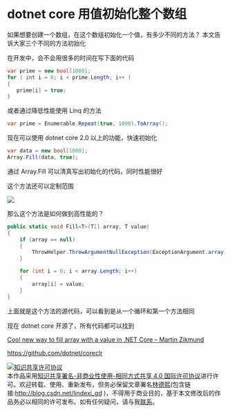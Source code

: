 
# dotnet core 用值初始化整个数组

如果想要创建一个数组，在这个数组初始化一个值，有多少不同的方法？
本文告诉大家三个不同的方法初始化

<!--more-->


<!-- CreateTime:2019/8/31 16:55:58 -->


在开发中，会不会用很多的时间在写下面的代码

```csharp
var prime = new bool[1000];
for ( int i = 0; i < prime.Length; i++ )
{
   prime[i] = true;
}
```

或者通过降低性能使用 Linq 的方法

```csharp
var prime = Enumerable.Repeat(true, 1000).ToArray();
```

现在可以使用 dotnet core 2.0 以上的功能，快速初始化

```csharp
var data = new bool[1000];
Array.Fill(data, true);
```

通过 Array.Fill 可以清真写出初始化的代码，同时性能很好

这个方法还可以定制范围

<!-- ![](image/dotnet core 用值初始化整个数组/dotnet core 用值初始化整个数组0.png) -->

![](http://cdn.lindexi.site/lindexi%2F20191111995339)

那么这个方法是如何做到高性能的？

```csharp
public static void Fill<T>(T[] array, T value)
{
    if (array == null)
    {
        ThrowHelper.ThrowArgumentNullException(ExceptionArgument.array);
    }

    for (int i = 0; i < array.Length; i++)
    {
        array[i] = value;
    }
}
```

上面就是这个方法的源代码，可以看到是从一个循环和第一个方法相同

现在 dotnet core 开源了，所有代码都可以找到

[Cool new way to fill array with a value in .NET Core – Martin Zikmund](https://blog.mzikmund.com/2019/01/cool-new-way-to-fill-array-with-a-value-in-net-core/ )

https://github.com/dotnet/coreclr





<a rel="license" href="http://creativecommons.org/licenses/by-nc-sa/4.0/"><img alt="知识共享许可协议" style="border-width:0" src="https://licensebuttons.net/l/by-nc-sa/4.0/88x31.png" /></a><br />本作品采用<a rel="license" href="http://creativecommons.org/licenses/by-nc-sa/4.0/">知识共享署名-非商业性使用-相同方式共享 4.0 国际许可协议</a>进行许可。欢迎转载、使用、重新发布，但务必保留文章署名[林德熙](http://blog.csdn.net/lindexi_gd)(包含链接:http://blog.csdn.net/lindexi_gd )，不得用于商业目的，基于本文修改后的作品务必以相同的许可发布。如有任何疑问，请与我[联系](mailto:lindexi_gd@163.com)。